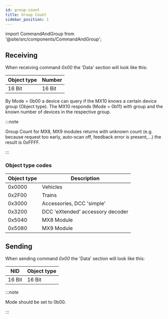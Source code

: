 ```yaml
---
id: group-count
title: Group Count
sidebar_position: 1
---
```


import CommandAndGroup from '@site/src/components/CommandAndGroup';

<CommandAndGroup group="07" command="00"/>

## Receiving

When receiving command _0x00_ the 'Data' section will look like this:

| Object type | Number |
|-------------|--------|
| 16 Bit      | 16 Bit |


By Mode = 0b00 a device can query if the MX10 knows a certain device group (Object type). The MX10 responds (Mode = 0b11) with group and the known number of devices in the respective group.

:::note

Group Count for MX8, MX9 modules returns with unknown count (e.g. because request too early, auto-scan off, feedback error is present,...) the result is 0xFFFF.

:::

### Object type codes

| Object type | Description                      |
|-------------|----------------------------------|
| 0x0000      | Vehicles                         |
| 0x2F00      | Trains                           |
| 0x3000      | Accessories, DCC 'simple'        |
| 0x3200      | DCC 'eXtended' accessory decoder |
| 0x5040      | MX8 Module                       |
| 0x5080      | MX9 Module                       |


## Sending

When sending command _0x00_ the 'Data' section will look like this:

| NID    | Object type |
|--------|-------------|
| 16 Bit | 16 Bit      |

:::note

Mode should be set to 0b00.

:::
